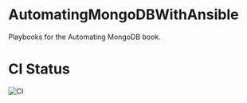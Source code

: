 # AutomatingMongoDBWithAnsible
Playbooks for the Automating MongoDB book.

# CI Status
![CI](https://github.com/rhysmeister/AutomatingMongoDBWithAnsible/workflows/CI/badge.svg)
